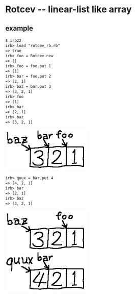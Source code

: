 # Rotcev -- linear-list like array
## example
    $ irb22
    irb> load "rotcev_rb.rb"
    => true
    irb> foo = Rotcev.new
    => []
    irb> foo = foo.put 1
    => [1]
    irb> bar = foo.put 2
    => [2, 1]
    irb> baz = bar.put 3
    => [3, 2, 1]
    irb> foo
    => [1]
    irb> bar
    => [2, 1]
    irb> baz
    => [3, 2, 1]
![fig1](https://raw.githubusercontent.com/metanest/rotcev/master/imgs/fig1.png "(shared)")

    irb> quux = bar.put 4
    => [4, 2, 1]
    irb> bar
    => [2, 1]
    irb> baz
    => [3, 2, 1]
![fig2](https://raw.githubusercontent.com/metanest/rotcev/master/imgs/fig2.png "(unshared)")
